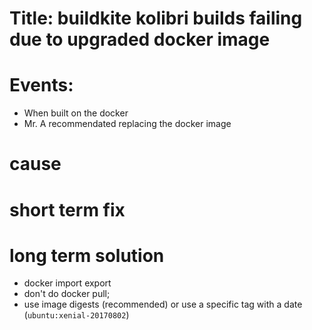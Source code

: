 # Title: buildkite kolibri builds failing due to upgraded docker image

# Events:
  - When built on the docker 
  - Mr. A recommendated replacing the docker image 

# cause

# short term fix

# long term solution
 - docker import export
 - don't do docker pull; 
 - use image digests (recommended) or use a specific tag with a date (`ubuntu:xenial-20170802`)
